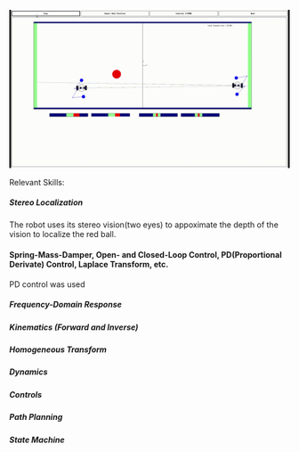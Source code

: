 ![](demo/Roger001.gif)



Relevant Skills:
##### Stereo Localization
The robot uses its stereo vision(two eyes) to appoximate the depth of the vision to localize the red ball.

#### Spring-Mass-Damper, Open- and Closed-Loop Control, PD(Proportional Derivate) Control, Laplace Transform, etc.
PD control was used 

##### Frequency-Domain Response
##### Kinematics (Forward and Inverse)
##### Homogeneous Transform
##### Dynamics
##### Controls
##### Path Planning
##### State Machine




